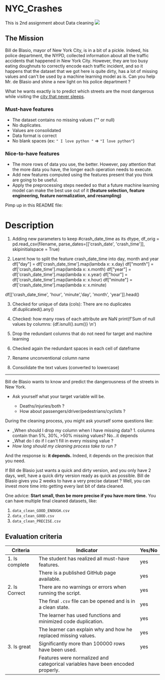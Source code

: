 # NYC_Crashes
This is 2nd assignment about Data cleaning
![](https://images.nycgo.com/image/fetch/q_70,w_900/https://www.nycgo.com/images/uploads/NY_in_3_days/TimeSquare-Manhattan-NYC-BrittanyPetronella_0069sat.jpg)

## The Mission

Bill de Blasio, mayor of New York City, is in a bit of a pickle. Indeed, his police department, the NYPD, collected information about all the traffic accidents that happened in New York City. However, they are too busy eating doughnuts to correctly encode each traffic incident, and so it happens that the dataset that we got here is quite dirty, has a lot of missing values and can't be used by a machine learning model as is.
Can you help Mr. de Blasio and shine a new light on his police department ?

What he wants exactly is to predict which streets are the most dangerous while visiting the [city that never sleeps](https://en.wikipedia.org/wiki/The_City_That_Never_Sleeps).

### Must-have features

- The dataset contains no missing values ("" or null)
- No duplicates.
- Values are consolidated
- Data format is correct
- No blank spaces (ex: `" I love python "` => `"I love python"`)

### Nice-to-have features

- The more rows of data you use, the better. However, pay attention that the more data you have, the longer each operation needs to execute.
- Add new features computed using the features present that you think are going to be useful.
- Apply the preprocessing steps needed so that a future machine learning model can make the best use out of it **(feature selection, feature engineering, feature normalization, and resampling)**

Pimp up in this README file:

# Description
1. Adding new parameters to keep #crash_date_time as its dtype, 
df_orig = pd.read_csv(filename, parse_dates=[['crash_date', 'crash_time']], skipinitialspace = True)

2. Learnt how to split the feature crash_date_time into day, month and year
df["day"] = df['crash_date_time'].map(lambda x: x.day)
df["month"] = df['crash_date_time'].map(lambda x: x.month)
df["year"] = df['crash_date_time'].map(lambda x: x.year)
df["hour"] = df['crash_date_time'].map(lambda x: x.hour)
df["minute"] = df['crash_date_time'].map(lambda x: x.minute)

df[['crash_date_time', 'hour', 'minute','day', 'month', 'year']].head()

3. Checked for unique of data (cols): There are no duplicates
df.duplicated().any()
4. Checked: how many rows of each attribute are NaN
print(f'Sum of null values by columns: {df.isnull().sum()} \n')

5. Drop the redundant columns that do not need for target and machine learning
6. Checked again the redundant spaces in each cell of dateframe
7. Rename unconventional column name
8. Consolidate the text values (converted to lowercase)



----------
Bill de Blasio wants to know and predict the dangerousness of the streets in New York.

- Ask yourself what your target variable will be.

  - Deaths/injuries/both ?
  - How about passengers/driver/pedestrians/cyclists ?

During the cleaning process, you might ask yourself some questions like:

- _When should I drop my column when I have missing data? 1. columns contain than 5%, 30%, >50% missing values? No...it depends
- _What do I do if I can't fill in every missing value ? 
- _How long should my cleaning process take to run ?_

And the response is: **it depends.**
Indeed, it depends on the precision that you need.

If Bill de Blasio just wants a quick and dirty version, and you only have 2 days, well, have a quick dirty version ready as quick as possible.
Bill de Blasio gives you 2 weeks to have a very precise dataset ? Well, you can invest more time into getting every last bit of data cleaned.

One advice: **Start small, then be more precise if you have more time.**
You can have multiple final cleaned datasets, like:

1. `data_clean_GOOD_ENOUGH.csv`
2. `data_clean_GOOD.csv`
3. `data_clean_PRECISE.csv`

## Evaluation criteria

| Criteria       | Indicator                                                                      | Yes/No |
| -------------- | ------------------------------------------------------------------------------ | ------ |
| 1. Is complete | The student has realized all must-have features.                               |   yes  |
|                | There is a published GitHub page available.                                    |   yes  |
| 2. Is Correct  | There are no warnings or errors when running the script.                       |   yes  |
|                | The final `.csv` file can be opened and is in a clean state.                   |   yes  |
|                | The learner has used functions and minimized code duplication.                 |   yes  |
|                | The learner can explain why and how he replaced missing values.                |   yes  |
| 3. Is great    | Significantly more than 100000 rows have been used.                            |   yes  |
|                | Features were normalized and categorical variables have been encoded properly. |        |
